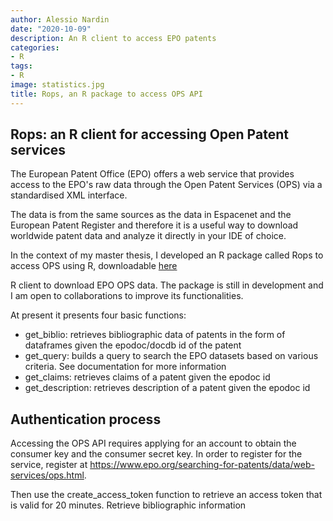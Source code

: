```yaml
---
author: Alessio Nardin
date: "2020-10-09"
description: An R client to access EPO patents 
categories:
- R
tags:
- R
image: statistics.jpg
title: Rops, an R package to access OPS API
---
```


## Rops: an R client for accessing Open Patent services

The European Patent Office (EPO) offers a web service that provides access to the EPO's raw data through the Open Patent Services (OPS) via a standardised XML interface. 

The data is from the same sources as the data in Espacenet and the European Patent Register and therefore it is a useful way to download worldwide patent data and analyze it directly in your IDE of choice. 

In the context of my master thesis, I developed an R package called Rops to access OPS using R, downloadable [here](https://github.com/AlessioNar/Rops)

R client to download EPO OPS data. The package is still in development and I am open to collaborations to improve its functionalities.

At present it presents four basic functions:

- get_biblio: retrieves bibliographic data of patents in the form of dataframes given the epodoc/docdb id of the patent
- get_query: builds a query to search the EPO datasets based on various criteria. See documentation for more information
- get_claims: retrieves claims of a patent given the epodoc id
- get_description: retrieves description of a patent given the epodoc id

## Authentication process

Accessing the OPS API requires applying for an account to obtain the consumer key and the consumer secret key. In order to register for the service, register at https://www.epo.org/searching-for-patents/data/web-services/ops.html.

Then use the create_access_token function to retrieve an access token that is valid for 20 minutes.
Retrieve bibliographic information
